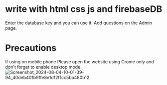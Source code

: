 # write with html css js and firebaseDB  
Enter the database key and you can use it.
Add questions on the Admin page.

# Precautions
If using on mobile phone  Please open the website using Crome only and don't forget to enable desktop mode.
![Screenshot_2024-08-04-10-01-39-94_40deb401b9ffe8e1df2f1cc5ba480b12](https://github.com/user-attachments/assets/d935e2d0-14d9-4f25-88e7-40fa08b6c511)
